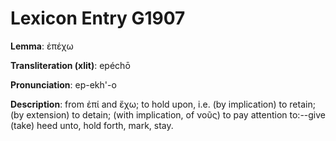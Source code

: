 # Lexicon Entry G1907

**Lemma**: ἐπέχω

**Transliteration (xlit)**: epéchō

**Pronunciation**: ep-ekh'-o

**Description**:
from ἐπί and ἔχω; to hold upon, i.e. (by implication) to retain; (by extension) to detain; (with implication, of νοῦς) to pay attention to:--give (take) heed unto, hold forth, mark, stay.
